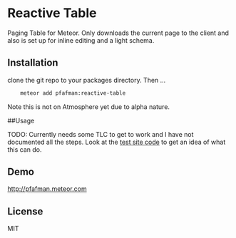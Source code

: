 Reactive Table
====================

Paging Table for Meteor.  Only downloads the current page to the client and also is set up for inline editing and a light schema.

## Installation

clone the git repo to your packages directory. Then ... 

```sh
    meteor add pfafman:reactive-table
```

Note this is not on Atmosphere yet due to alpha nature. 

##Usage

TODO:  Currently needs some TLC to get to work and I have not documented all the steps.  Look at the [test site code](https://github.com/pfafman/meteor-materialize-testsite) to get an idea of what this can do.

## Demo

http://pfafman.meteor.com


## License

MIT